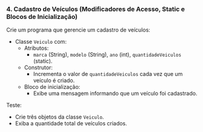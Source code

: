 ### **4. Cadastro de Veículos (Modificadores de Acesso, Static e Blocos de Inicialização)**

Crie um programa que gerencie um cadastro de veículos:

- Classe `Veiculo` com:
    - Atributos:
        - `marca` (String), `modelo` (String), `ano` (int), `quantidadeVeiculos` (static).
    - Construtor:
        - Incrementa o valor de `quantidadeVeiculos` cada vez que um veículo é criado.
    - Bloco de inicialização:
        - Exibe uma mensagem informando que um veículo foi cadastrado.

Teste:

- Crie três objetos da classe `Veiculo`.
- Exiba a quantidade total de veículos criados.